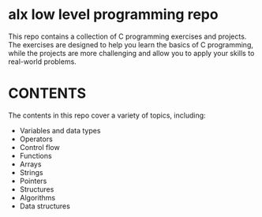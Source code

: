 # alx low level programming repo
This repo contains a collection of C programming exercises and projects. 
The exercises are designed to help you learn the basics of C programming, 
while the projects are more challenging and allow you to apply your 
skills to real-world problems.

# CONTENTS 
The contents  in this repo cover a variety of topics, including:

* Variables and data types
* Operators
* Control flow
* Functions
* Arrays
* Strings
* Pointers
* Structures
* Algorithms
* Data structures
